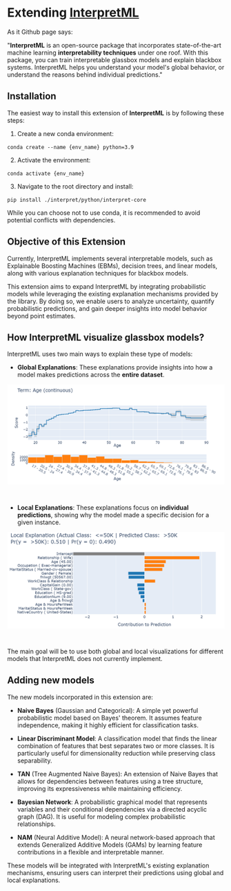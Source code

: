 # Extending [InterpretML](https://github.com/interpretml/interpret)

As it Github page says:

"**InterpretML** is an open-source package that incorporates state-of-the-art machine learning **interpretability techniques** under one roof. With this package, you can train interpretable glassbox models and explain blackbox systems. InterpretML helps you understand your model's global behavior, or understand the reasons behind individual predictions."

## Installation

The easiest way to install this extension of **InterpretML** is by following these steps:

1. Create a new conda environment:
```
conda create --name {env_name} python=3.9
```

2. Activate the environment:
```
conda activate {env_name}
```

3. Navigate to the root directory and install:
```
pip install ./interpret/python/interpret-core
```

While you can choose not to use conda, it is recommended to avoid potential conflicts with dependencies.

## Objective of this Extension

Currently, InterpretML implements several interpretable models, such as Explainable Boosting Machines (EBMs), decision trees, and linear models, along with various explanation techniques for blackbox models.

This extension aims to expand InterpretML by integrating probabilistic models while leveraging the existing explanation mechanisms provided by the library. By doing so, we enable users to analyze uncertainty, quantify probabilistic predictions, and gain deeper insights into model behavior beyond point estimates.

## How InterpretML visualize glassbox models?

InterpretML uses two main ways to explain these type of models:

- **Global Explanations**: These explanations provide insights into how a model makes predictions across the **entire dataset**.

<p align="center">
  <img width="700" align="center" alt="Image" src="https://raw.githubusercontent.com/javipzv/raw-images/refs/heads/main/images/global_explanation.png" />
</p>

<br>

- **Local Explanations**: These explanations focus on **individual predictions**, showing why the model made a specific decision for a given instance.

<p align="center">
  <img width="700" align="center" alt="Image" src="https://github.com/javipzv/raw-images/blob/main/images/local_explanation.png?raw=true" />
</p>
<br>

The main goal will be to use both global and local visualizations for different models that InterpretML does not currently implement.

## Adding new models

The new models incorporated in this extension are:

- **Naive Bayes** (Gaussian and Categorical): A simple yet powerful probabilistic model based on Bayes' theorem. It assumes feature independence, making it highly efficient for classification tasks.

- **Linear Discriminant Model**: A classification model that finds the linear combination of features that best separates two or more classes. It is particularly useful for dimensionality reduction while preserving class separability.

- **TAN** (Tree Augmented Naive Bayes): An extension of Naive Bayes that allows for dependencies between features using a tree structure, improving its expressiveness while maintaining efficiency.

- **Bayesian Network**: A probabilistic graphical model that represents variables and their conditional dependencies via a directed acyclic graph (DAG). It is useful for modeling complex probabilistic relationships.

- **NAM** (Neural Additive Model): A neural network-based approach that extends Generalized Additive Models (GAMs) by learning feature contributions in a flexible and interpretable manner.

These models will be integrated with InterpretML's existing explanation mechanisms, ensuring users can interpret their predictions using global and local explanations.
